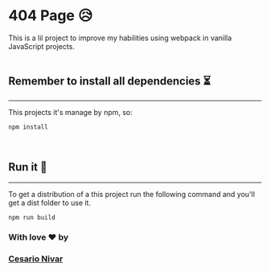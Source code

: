 # 404 Page 😥

This is a lil project to improve my habilities using webpack in vanilla JavaScript projects.  
<br>

## Remember to install all dependencies ⏳
---
This projects it's manage by npm, so:
```
npm install 
```
<br>

## Run it 🚀
---
To get a distribution of a this project run the following command and you'll get a dist folder to use it.
```
npm run build
```

### With love ❤ by
### [Cesario Nivar](https://www.linkedin.com/in/cesarionivar/)


